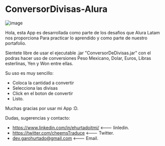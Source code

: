 # ConversorDivisas-Alura
![image](https://user-images.githubusercontent.com/119134636/222220951-d2bdd4fc-e963-4ce3-be30-7c3bbdac94cf.png)


Hola, esta App es desarrollada como parte de los desafios que Alura Latam nos proporciona
Para practicar lo aprendido y como parte de nuestro portafolio.

Sientete libre de usar el ejecutable .jar "ConversorDeDivisas.jar" con el podras hacer uso de conversiones
Peso Mexicano, Dolar, Euros, Libras esterlinas, Yen y Won entre ellas.

Su uso es muy sencillo:
- Coloca la cantidad a convertir
- Selecciona las divisas
- Click en el boton de convertir
- Listo.

Muchas gracias por usar mi App :D.

Dudas, sugerencias y contacto:
- https://www.linkedin.com/in/ehurtadoitmi/ <--- linledin.
- https://twitter.com/cheemsTraduce <--- Twitter.
- dev.garohurtado@gmail.com <--- Email.




